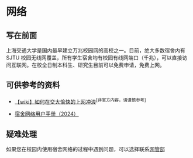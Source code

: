 # 网络

## 写在前面

上海交通大学是国内最早建立万兆校园网的高校之一。目前，绝大多数宿舍内有 SJTU 校园无线网覆盖，所有学生宿舍均有校园有线网端口（千兆），可以直接访问互联网。在校全日制本科生、研究生目前可以免费申请，免费上网。

## 可供参考的资料


- [【wiki】如何在交大愉快的上网冲浪](https://shuiyuan.sjtu.edu.cn/t/topic/279928)<sup>[非官方内容，请谨慎参考]</sup>

- [宿舍网络用户手册（2024）](https://nimo.sjtu.edu.cn/wiki/user-manual-2024/)

## 疑难处理

如果您在校园内使用宿舍网络的过程中遇到问题，可以选择联系[网管部]([nimo.sjtu.edu.cn](https://nimo.sjtu.edu.cn/wiki/user-manual-2024/contact-us/))
